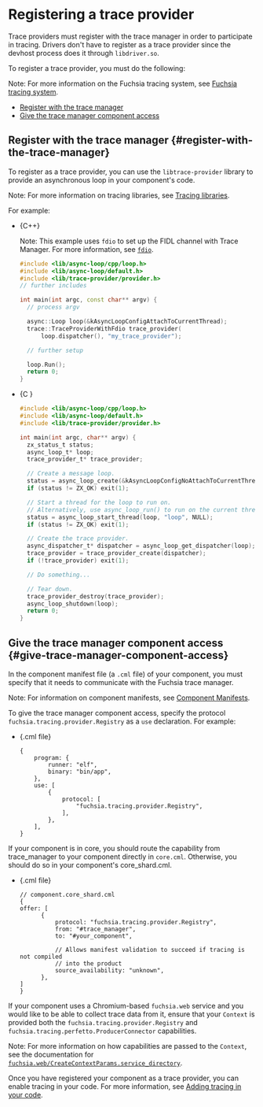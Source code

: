 # Registering a trace provider

Trace providers must register with the trace manager in order
to participate in tracing. Drivers don't have to register as a trace provider
since the devhost process does it through `libdriver.so`.

To register a trace provider, you must do the following:

Note: For more information on the Fuchsia tracing system, see
[Fuchsia tracing system](/docs/concepts/kernel/tracing-system.md).

* [Register with the trace manager](#register-with-the-trace-manager)
* [Give the trace manager component access](#give-trace-manager-component-access)

## Register with the trace manager {#register-with-the-trace-manager}

To register as a trace provider, you can use the `libtrace-provider` library
to provide an asynchronous loop in your component's code.

Note: For more information on tracing libraries, see
[Tracing libraries](/docs/reference/tracing/libraries.md).

For example:

* {C++}

  Note: This example uses `fdio` to set up the FIDL channel with Trace Manager. For
  more information, see
  [`fdio`](/docs/concepts/filesystems/life_of_an_open.md#fdio).

  ```cpp
  #include <lib/async-loop/cpp/loop.h>
  #include <lib/async-loop/default.h>
  #include <lib/trace-provider/provider.h>
  // further includes

  int main(int argc, const char** argv) {
    // process argv

    async::Loop loop(&kAsyncLoopConfigAttachToCurrentThread);
    trace::TraceProviderWithFdio trace_provider(
        loop.dispatcher(), "my_trace_provider");

    // further setup

    loop.Run();
    return 0;
  }
  ```

* {C }

  ```c
  #include <lib/async-loop/cpp/loop.h>
  #include <lib/async-loop/default.h>
  #include <lib/trace-provider/provider.h>

  int main(int argc, char** argv) {
    zx_status_t status;
    async_loop_t* loop;
    trace_provider_t* trace_provider;

    // Create a message loop.
    status = async_loop_create(&kAsyncLoopConfigNoAttachToCurrentThread, &loop);
    if (status != ZX_OK) exit(1);

    // Start a thread for the loop to run on.
    // Alternatively, use async_loop_run() to run on the current thread.
    status = async_loop_start_thread(loop, "loop", NULL);
    if (status != ZX_OK) exit(1);

    // Create the trace provider.
    async_dispatcher_t* dispatcher = async_loop_get_dispatcher(loop);
    trace_provider = trace_provider_create(dispatcher);
    if (!trace_provider) exit(1);

    // Do something...

    // Tear down.
    trace_provider_destroy(trace_provider);
    async_loop_shutdown(loop);
    return 0;
  }
  ```

## Give the trace manager component access {#give-trace-manager-component-access}

In the component manifest file (a `.cml` file) of your component, you must
specify that it needs to communicate with the Fuchsia trace manager.

Note: For information on component manifests, see
[Component Manifests](/docs/concepts/components/v2/component_manifests.md).

To give the trace manager component access, specify
the protocol `fuchsia.tracing.provider.Registry` as a `use` declaration. For
example:

* {.cml file}

  ```json5
  {
      program: {
          runner: "elf",
          binary: "bin/app",
      },
      use: [
          {
              protocol: [
                  "fuchsia.tracing.provider.Registry",
              ],
          },
      ],
  }
  ```

If your component is in core, you should route the capability from
trace\_manager to your component directly in `core.cml`. Otherwise, you
should do so in your component's core\_shard.cml.

* {.cml file}

  ```json5
  // component.core_shard.cml
  {
  offer: [
        {
            protocol: "fuchsia.tracing.provider.Registry",
            from: "#trace_manager",
            to: "#your_component",

            // Allows manifest validation to succeed if tracing is not compiled
            // into the product
            source_availability: "unknown",
        },
  ]
  }
  ```

If your component uses a Chromium-based `fuchsia.web` service and you would like to be able to collect
trace data from it, ensure that your `Context` is provided both
the `fuchsia.tracing.provider.Registry` and `fuchsia.tracing.perfetto.ProducerConnector`
capabilities.

Note: For more information on how capabilities are passed to the `Context`, see the documentation for
[`fuchsia.web/CreateContextParams.service_directory`](https://fuchsia.dev/reference/fidl/fuchsia.web#CreateContextParams.service_directory).

Once you have registered your component as a trace provider, you can enable
tracing in your code. For more information, see
[Adding tracing in your code](/docs/development/tracing/tutorial/adding-tracing-in-code.md).
